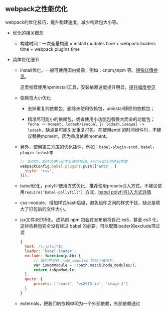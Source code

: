 ## webpack之性能优化

webpack的优化技巧，提升构建速度，减少构建包大小等。

* 优化的相关概念

  - 构建时间：一次全量构建 = install modules time + webpack loaders time + webpack plugins time

* 具体优化细节

  - install优化，一般可使用国内镜像，例如：cnpm,tnpm 等。[镜像详情参见](../npm/cmd)。 
  
    这里推荐使用npminstall工具，安装依赖速度提升明显，[提升幅度参见](https://github.com/cnpm/npminstall)

  - 依赖包大小优化

    + 去掉重复的依赖包，删除未使用依赖包，uninstall移除的依赖包；

    + 精准尽可能小的依赖包，或者使用小功能包替换大而全的功能包；`fecha -> moment, lodash/isequal || lodash.isequal -> lodash`，缺点是可能引发重复打包。在使用antd 的时间组件时，不建议替换moment，因为重度依赖moment。

  - 另外，使用第三方库的优化插件，例如：`babel-plugin-antd、babel-plugin-lodash等`
  
    ```js
    // 使用时，插件会进行组件关联性梳理，只引入相关组件和样式
    webpackConfig.babel.plugins.push(['antd', {
      style: 'css',
    }]);
    ```

  - babel优化，polyfill使用方式优化，推荐使用presets引入方式，不建议使用`require('babel-pollyfill');`方式，[babel polyfill引入方式详情](../babel/)

  - css-module，增加样式hash后缀，避免组件之间的样式干扰，缺点是增大了打包后的文件大小。

  - jsx文件未ES5化，成熟的 npm 包会在发布前将自己 es5，甚至 es3 化，这些依赖包完全没有经过 babel 的必要。可以配置loader的exclude项过滤

    ```js
    {
      test: /\.js(x)*$/,
      loader: 'babel-loader',
      exclude: function(path) {
          // 路径中含有 node_modules 的就不去解析。
          var isNpmModule = !!path.match(node_modules/);
          return isNpmModule;
      },
      query: {
          presets: ['react', 'es2015-ie', 'stage-1']
      }
    }
    ```

  - externals，把我们的依赖申明为一个外部依赖，外部依赖通过 <script> 外链脚本引入。这样配置可以减少打包构建速度，充分利用CDN缓存机制，具体配置： `externals: ['react', 'react-dom', 'react-router']`

  - alias, resolve.alias 模块别名定义，直接引用别名即可，也可以提高webpack搜索的速度

  - noParse，module.noParse会让 webpack 忽略对其进行文件的解析，直接会进入最后的 bundle。例如：react.min.js这类没有依赖的模块，构建速度会更快。

  - DllPlugin 和 DllReferencePlugin， deps 中也引用了大量的 npm 包，而这些包在正常的开发过程中并不会进行修改，但是在每一次构建过程中却需要反复的将其分析，使用dllplugin可以避免这样的消耗。

  简单来说 DllPlugin 的作用是预先编译一些模块，而 DllReferencePlugin 则是把这些预先编译好的模块引用起来。这边需要注意的是 DllPlugin 必须要在 DllReferencePlugin 执行前，执行过一次。它的缺点也很明显，就是很多重复的内容被多次打包进了bundle文件，因此不适合生产环境使用。

  dllPlugin 和 commonChunkPlugin 是二选一的，并且在启用 dll 后和 external、common 一样需要在页面中引用对应的脚本，在 dll 中就是需要手动引用 vendor.dll.js。

  - stats (string/object)打包过程的日志信息展示，五种输出级别："errors-only"、"minimal"、"none"、"normal"、"verbose"，[stats详细介绍](./config)

  - 懒加载，也即是按需加载，require.ensure 或者 bundle-loader，syntax-dynamic-import，react-loadable
  
    require.ensure 内部依赖于 Promises，旧的浏览器中使用记得引入 es6-promise polyfill。

    ```js
    // bundle-loader
    bundle((file) => {...})

    require.ensure('module', () => {...})

    import('module').then(() => {...}).catch()

    // react-loadable高阶组件方式
    const LoadableBar = Loadable({
      loader: () => import('./components/Bar'),
      loading() {
        return <div>Loading...</div>
      }
    });
    ```

## 分割代码的方式

* 入口方式：使用 entry 配置手动地分离代码。

  - 入口chunks之间包含重复的模块(lodash)，那些重复模块(lodash)都会被引入到各个bundle中。

  - 这种方式不够灵活，并且不能将核心应用程序逻辑进行动态拆分代码。

* CommonsChunkPlugin：使用 CommonsChunkPlugin 去重和分离 chunk。

  - name和names：chunk的名称，如果这个chunk已经在entry中定义，该chunk会被直接提取；如果没有定义，则生成一个空的chunk来提取其他所有chunk的公共代码。

* 动态import：通过模块的内联函数调用来分离代码。

